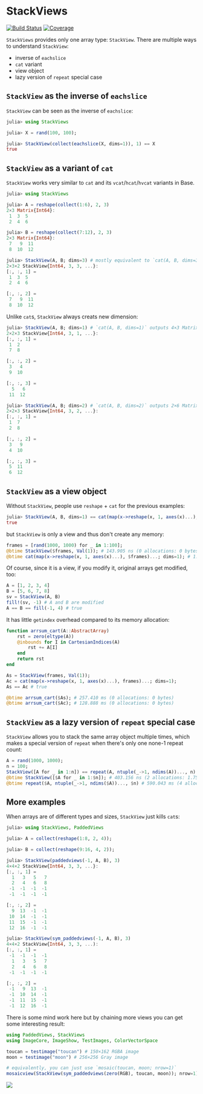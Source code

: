 # StackViews

[![Build Status](https://github.com/JuliaArrays/StackViews.jl/workflows/CI/badge.svg)](https://github.com/JuliaArrays/StackViews.jl/actions)
[![Coverage](https://codecov.io/gh/JuliaArrays/StackViews.jl/branch/master/graph/badge.svg)](https://codecov.io/gh/JuliaArrays/StackViews.jl)

`StackViews` provides only one array type: `StackView`. There are multiple ways to understand `StackView`:

- inverse of `eachslice`
- `cat` variant
- view object
- lazy version of `repeat` special case

## `StackView` as the inverse of `eachslice`

`StackView` can be seen as the inverse of `eachslice`:

```julia
julia> using StackViews

julia> X = rand(100, 100);

julia> StackView(collect(eachslice(X, dims=1)), 1) == X
true
```

## `StackView` as a variant of `cat`

`StackView` works very similar to `cat` and its `vcat`/`hcat`/`hvcat` variants in Base.

```julia
julia> using StackViews

julia> A = reshape(collect(1:6), 2, 3)
2×3 Matrix{Int64}:
 1  3  5
 2  4  6

julia> B = reshape(collect(7:12), 2, 3)
2×3 Matrix{Int64}:
 7   9  11
 8  10  12

julia> StackView(A, B; dims=3) # mostly equivalent to `cat(A, B, dims=3)`
2×3×2 StackView{Int64, 3, 3, ...}:
[:, :, 1] =
 1  3  5
 2  4  6

[:, :, 2] =
 7   9  11
 8  10  12
```

Unlike `cat`s, `StackView` always creats new dimension:

```julia
julia> StackView(A, B; dims=1) # `cat(A, B, dims=1)` outputs 4×3 Matrix
2×2×3 StackView{Int64, 3, 1, ...}:
[:, :, 1] =
 1  2
 7  8

[:, :, 2] =
 3   4
 9  10

[:, :, 3] =
  5   6
 11  12

julia> StackView(A, B; dims=2) # `cat(A, B, dims=2)` outputs 2×6 Matrix
2×2×3 StackView{Int64, 3, 2, ...}:
[:, :, 1] =
 1  7
 2  8

[:, :, 2] =
 3   9
 4  10

[:, :, 3] =
 5  11
 6  12
```

## `StackView` as a view object

Without `StackView`, people use `reshape` + `cat` for the previous examples:

```julia
julia> StackView(A, B, dims=1) == cat(map(x->reshape(x, 1, axes(x)...), (A, B))...; dims=1)
true
```

but `StackView` is only a view and thus don't create any memory:

```julia
frames = [rand(1000, 1000) for _ in 1:100];
@btime StackView($frames, Val(1)); # 143.905 ns (0 allocations: 0 bytes)
@btime cat(map(x->reshape(x, 1, axes(x)...), $frames)...; dims=1); # 1.127 s (1119 allocations: 763.06 MiB)
```

Of course, since it is a view, if you modify it, original arrays get modified, too:

```julia
A = [1, 2, 3, 4]
B = [5, 6, 7, 8]
sv = StackView(A, B)
fill!(sv, -1) # A and B are modified
A == B == fill(-1, 4) # true
```

It has little `getindex` overhead compared to its memory allocation:

```julia
function arrsum_cart(A::AbstractArray)
    rst = zero(eltype(A))
    @inbounds for I in CartesianIndices(A)
        rst += A[I]
    end
    return rst
end

As = StackView(frames, Val(1));
Ac = cat(map(x->reshape(x, 1, axes(x)...), frames)...; dims=1);
As == Ac # true

@btime arrsum_cart($As); # 257.410 ms (0 allocations: 0 bytes)
@btime arrsum_cart($Ac); # 128.888 ms (0 allocations: 0 bytes)
```

## `StackView` as a lazy version of `repeat` special case

`StackView` allows you to stack the same array object multiple times, which makes a special
version of `repeat` when there's only one none-1 repeat count:

```julia
A = rand(1000, 1000);
n = 100;
StackView([A for _ in 1:n]) == repeat(A, ntuple(_->1, ndims(A))..., n) # true
@btime StackView([$A for _ in 1:$n]); # 403.156 ns (2 allocations: 1.75 KiB)
@btime repeat($A, ntuple(_->1, ndims($A))..., $n) # 590.043 ms (4 allocations: 762.94 MiB)
```

## More examples

When arrays are of different types and sizes, `StackView` just kills `cat`s:

```julia
julia> using StackViews, PaddedViews

julia> A = collect(reshape(1:8, 2, 4));

julia> B = collect(reshape(9:16, 4, 2));

julia> StackView(paddedviews(-1, A, B), 3)
4×4×2 StackView{Int64, 3, 3, ...}:
[:, :, 1] =
  1   3   5   7
  2   4   6   8
 -1  -1  -1  -1
 -1  -1  -1  -1

[:, :, 2] =
  9  13  -1  -1
 10  14  -1  -1
 11  15  -1  -1
 12  16  -1  -1

julia> StackView(sym_paddedviews(-1, A, B), 3)
4×4×2 StackView{Int64, 3, 3, ...):
[:, :, 1] =
 -1  -1  -1  -1
  1   3   5   7
  2   4   6   8
 -1  -1  -1  -1

[:, :, 2] =
 -1   9  13  -1
 -1  10  14  -1
 -1  11  15  -1
 -1  12  16  -1
```

There is some mind work here but by chaining more views you can get some interesting result:

```julia
using PaddedViews, StackViews
using ImageCore, ImageShow, TestImages, ColorVectorSpace

toucan = testimage("toucan") # 150×162 RGBA image
moon = testimage("moon") # 256×256 Gray image

# equivalently, you can just use `mosaic(toucan, moon; nrow=1)`
mosaicview(StackView(sym_paddedviews(zero(RGB), toucan, moon)); nrow=1)
```

![](https://user-images.githubusercontent.com/1525481/97542758-4b5ade80-1995-11eb-87cc-5fd2b0ba23fc.png)
